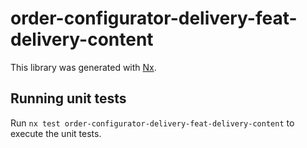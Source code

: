 # order-configurator-delivery-feat-delivery-content

This library was generated with [Nx](https://nx.dev).

## Running unit tests

Run `nx test order-configurator-delivery-feat-delivery-content` to execute the unit tests.
